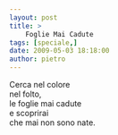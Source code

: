 ```yaml
---
layout: post
title: >
    Foglie Mai Cadute
tags: [speciale,]
date: 2009-05-03 18:18:00
author: pietro
---
```

Cerca nel colore<br/>nel folto,<br/>le foglie mai cadute<br/>e scoprirai<br/>che mai non sono nate.
